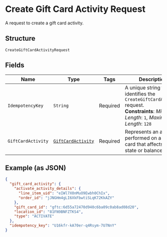 
# Create Gift Card Activity Request

A request to create a gift card activity.

## Structure

`CreateGiftCardActivityRequest`

## Fields

| Name | Type | Tags | Description | Getter |
|  --- | --- | --- | --- | --- |
| `IdempotencyKey` | `String` | Required | A unique string that identifies the `CreateGiftCardActivity` request.<br>**Constraints**: *Minimum Length*: `1`, *Maximum Length*: `128` | String getIdempotencyKey() |
| `GiftCardActivity` | [`GiftCardActivity`](../../doc/models/gift-card-activity.md) | Required | Represents an action performed on a gift card that affects its state or balance. | GiftCardActivity getGiftCardActivity() |

## Example (as JSON)

```json
{
  "gift_card_activity": {
    "activate_activity_details": {
      "line_item_uid": "eIWl7X0nMuO9Ewbh0ChIx",
      "order_id": "jJNGHm4gLI6XkFbwtiSLqK72KkAZY"
    },
    "gift_card_id": "gftc:6d55a72470d940c6ba09c0ab8ad08d20",
    "location_id": "81FN9BNFZTKS4",
    "type": "ACTIVATE"
  },
  "idempotency_key": "U16kfr-kA70er-q4Rsym-7U7NnY"
}
```

